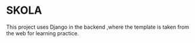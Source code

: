 # SKOLA
This project uses Django in the backend ,where the template is taken from the web for learning practice.
